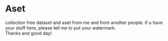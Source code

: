 # Aset
collection free dataset and aset from me and from another people.
if u have your stuff here, please tell me to put your watermark.  
Thanks and good day! 
